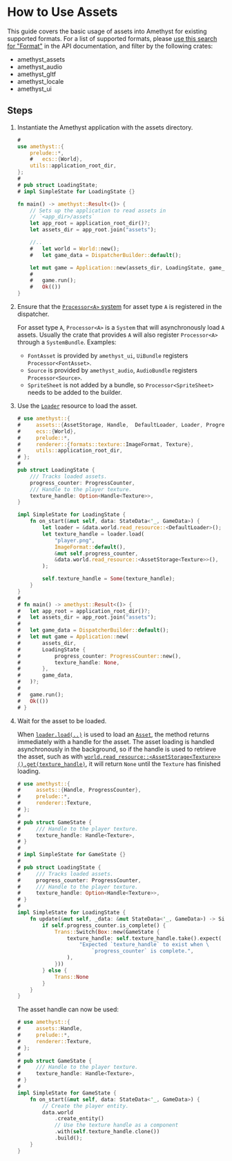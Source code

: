 # How to Use Assets

This guide covers the basic usage of assets into Amethyst for existing supported formats. For a list of supported formats, please [use this search for "Format"][doc_search_format] in the API documentation, and filter by the following crates:

- amethyst\_assets
- amethyst\_audio
- amethyst\_gltf
- amethyst\_locale
- amethyst\_ui

## Steps

1. Instantiate the Amethyst application with the assets directory.

   ```rust
   #
   use amethyst::{
       prelude::*,
       #   ecs::{World},
       utils::application_root_dir,
   };
   #
   # pub struct LoadingState;
   # impl SimpleState for LoadingState {}

   fn main() -> amethyst::Result<()> {
       // Sets up the application to read assets in
       // `<app_dir>/assets`
       let app_root = application_root_dir()?;
       let assets_dir = app_root.join("assets");

       //..
       #   let world = World::new();
       #   let game_data = DispatcherBuilder::default();

       let mut game = Application::new(assets_dir, LoadingState, game_data)?;
       #
       #   game.run();
       #   Ok(())
   }
   ```

1. Ensure that the [`Processor<A>` system][doc_processor_system] for asset type `A` is registered in the dispatcher.

   For asset type `A`, `Processor<A>` is a `System` that will asynchronously load `A` assets. Usually the crate that provides `A` will also register `Processor<A>` through a `SystemBundle`. Examples:

   - `FontAsset` is provided by `amethyst_ui`, `UiBundle` registers `Processor<FontAsset>`.
   - `Source` is provided by `amethyst_audio`, `AudioBundle` registers `Processor<Source>`.
   - `SpriteSheet` is not added by a bundle, so `Processor<SpriteSheet>` needs to be added
     to the builder.

1. Use the [`Loader`][doc_loader] resource to load the asset.

   ```rust
   # use amethyst::{
   #     assets::{AssetStorage, Handle,  DefaultLoader, Loader, ProgressCounter},
   #     ecs::{World},
   #     prelude::*,
   #     renderer::{formats::texture::ImageFormat, Texture},
   #     utils::application_root_dir,
   # };
   #
   pub struct LoadingState {
       /// Tracks loaded assets.
       progress_counter: ProgressCounter,
       /// Handle to the player texture.
       texture_handle: Option<Handle<Texture>>,
   }

   impl SimpleState for LoadingState {
       fn on_start(&mut self, data: StateData<'_, GameData>) {
           let loader = &data.world.read_resource::<DefaultLoader>();
           let texture_handle = loader.load(
               "player.png",
               ImageFormat::default(),
               &mut self.progress_counter,
               &data.world.read_resource::<AssetStorage<Texture>>(),
           );

           self.texture_handle = Some(texture_handle);
       }
   }
   #
   # fn main() -> amethyst::Result<()> {
   #   let app_root = application_root_dir()?;
   #   let assets_dir = app_root.join("assets");
   #
   #   let game_data = DispatcherBuilder::default();
   #   let mut game = Application::new(
   #       assets_dir,
   #       LoadingState {
   #           progress_counter: ProgressCounter::new(),
   #           texture_handle: None,
   #       },
   #       game_data,
   #   )?;
   #
   #   game.run();
   #   Ok(())
   # }
   ```

1. Wait for the asset to be loaded.

   When [`loader.load(..)`][doc_load] is used to load an [`Asset`][doc_asset], the method returns immediately with a handle for the asset. The asset loading is handled asynchronously in the background, so if the handle is used to retrieve the asset, such as with [`world.read_resource::<AssetStorage<Texture>>()`][doc_read_resource][`.get(texture_handle)`][doc_asset_get], it will return `None` until the `Texture` has finished loading.

   ```rust
   # use amethyst::{
   #     assets::{Handle, ProgressCounter},
   #     prelude::*,
   #     renderer::Texture,
   # };
   #
   # pub struct GameState {
   #     /// Handle to the player texture.
   #     texture_handle: Handle<Texture>,
   # }
   #
   # impl SimpleState for GameState {}
   #
   # pub struct LoadingState {
   #     /// Tracks loaded assets.
   #     progress_counter: ProgressCounter,
   #     /// Handle to the player texture.
   #     texture_handle: Option<Handle<Texture>>,
   # }
   #
   impl SimpleState for LoadingState {
       fn update(&mut self, _data: &mut StateData<'_, GameData>) -> SimpleTrans {
           if self.progress_counter.is_complete() {
               Trans::Switch(Box::new(GameState {
                   texture_handle: self.texture_handle.take().expect(
                       "Expected `texture_handle` to exist when \
                           `progress_counter` is complete.",
                   ),
               }))
           } else {
               Trans::None
           }
       }
   }
   ```

   The asset handle can now be used:

   ```rust
   # use amethyst::{
   #     assets::Handle,
   #     prelude::*,
   #     renderer::Texture,
   # };
   #
   # pub struct GameState {
   #     /// Handle to the player texture.
   #     texture_handle: Handle<Texture>,
   # }
   #
   impl SimpleState for GameState {
       fn on_start(&mut self, data: StateData<'_, GameData>) {
           // Create the player entity.
           data.world
               .create_entity()
               // Use the texture handle as a component
               .with(self.texture_handle.clone())
               .build();
       }
   }
   ```

[doc_asset]: https://docs.amethyst.rs/master/amethyst_assets/trait.Asset.html
[doc_asset_get]: https://docs.amethyst.rs/master/amethyst_assets/struct.AssetStorage.html#method.get
[doc_load]: https://docs.amethyst.rs/master/amethyst_assets/struct.Loader.html#method.load
[doc_loader]: https://docs.amethyst.rs/master/amethyst_assets/struct.Loader.html
[doc_processor_system]: https://docs.amethyst.rs/master/amethyst_assets/struct.Processor.html
[doc_read_resource]: https://docs.rs/specs/~0.16/specs/world/struct.World.html#method.read_resource
[doc_search_format]: https://docs.amethyst.rs/master/amethyst/?search=Format
